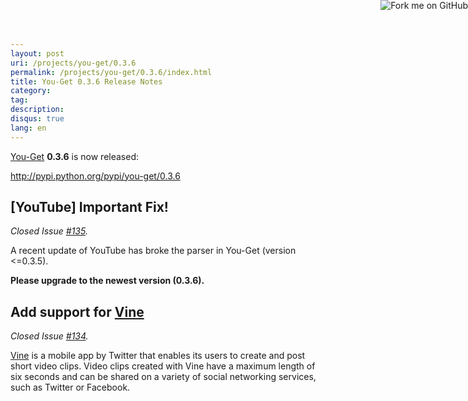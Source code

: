 ```yaml
---
layout: post
uri: /projects/you-get/0.3.6
permalink: /projects/you-get/0.3.6/index.html
title: You-Get 0.3.6 Release Notes
category:
tag:
description:
disqus: true
lang: en
---
```


[You-Get](https://github.com/soimort/you-get) __0.3.6__ is now released:

<http://pypi.python.org/pypi/you-get/0.3.6>

## [YouTube] Important Fix!

_Closed Issue [#135](https://github.com/soimort/you-get/issues/135)._

A recent update of YouTube has broke the parser in You-Get (version <=0.3.5).

__Please upgrade to the newest version (0.3.6).__



## Add support for [Vine](http://vine.co)

_Closed Issue [#134](https://github.com/soimort/you-get/issues/134)._

[Vine](http://vine.co) is a mobile app by Twitter that enables its users to create and post short video clips. Video clips created with Vine have a maximum length of six seconds and can be shared on a variety of social networking services, such as Twitter or Facebook.



<a href="https://github.com/soimort/you-get"><img style="position: absolute; top: 0; right: 0; border: 0;" src="https://s3.amazonaws.com/github/ribbons/forkme_right_orange_ff7600.png" alt="Fork me on GitHub"></a>
